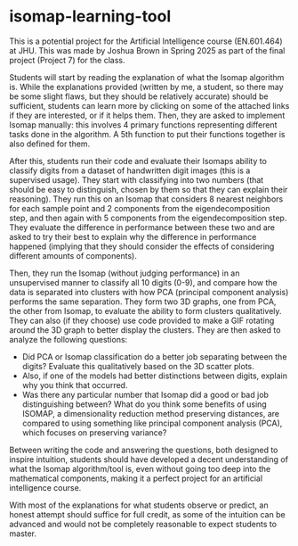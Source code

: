 # isomap-learning-tool

This is a potential project for the Artificial Intelligence course (EN.601.464) at JHU. This was made by Joshua Brown in Spring 2025 as part of the final project (Project 7) for the class.

Students will start by reading the explanation of what the Isomap algorithm is. While the explanations provided (written by me, a student, so there may be some slight flaws, but they should be relatively accurate) should be sufficient, students can learn more by clicking on some of the attached links if they are interested, or if it helps them. Then, they are asked to implement Isomap manually: this involves 4 primary functions representing different tasks done in the algorithm. A 5th function to put their functions together is also defined for them. 

After this, students run their code and evaluate their Isomaps ability to classify digits from a dataset of handwritten digit images (this is a supervised usage). They start with classifying into two numbers (that should be easy to distinguish, chosen by them so that they can explain their reasoning). They run this on an Isomap that considers 8 nearest neighbors for each sample point and 2 components from the eigendecomposition step, and then again with 5 components from the eigendecomposition step. They evaluate the difference in performance between these two and are asked to try their best to explain why the difference in performance happened (implying that they should consider the effects of considering different amounts of components). 

Then, they run the Isomap (without judging performance) in an unsupervised manner to classify all 10 digits (0-9), and compare how the data is separated into clusters with how PCA (principal component analysis) performs the same separation. They form two 3D graphs, one from PCA, the other from Isomap, to evaluate the ability to form clusters qualitatively. They can also (if they choose) use code provided to make a GIF rotating around the 3D graph to better display the clusters. They are then asked to analyze the following questions: 
* Did PCA or Isomap classification do a better job separating between the digits? Evaluate this qualitatively based on the 3D scatter plots. 
* Also, if one of the models had better distinctions between digits, explain why you think that occurred.
* Was there any particular number that Isomap did a good or bad job distinguishing between? What do you think some benefits of using ISOMAP, a dimensionality reduction method preserving distances, are compared to using something like principal component analysis (PCA), which focuses on preserving variance? 

Between writing the code and answering the questions, both designed to inspire intuition, students should have developed a decent understanding of what the Isomap algorithm/tool is, even without going too deep into the mathematical components, making it a perfect project for an artificial intelligence course.

With most of the explanations for what students observe or predict, an honest attempt should suffice for full credit, as some of the intuition can be advanced and would not be completely reasonable to expect students to master.
